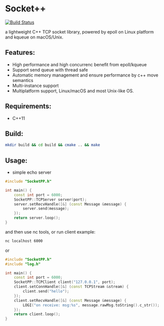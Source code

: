 # Socket++

[![Build Status](https://www.travis-ci.org/shuai132/SocketPP.svg?branch=master)](https://www.travis-ci.org/shuai132/SocketPP)

a lightweight C++ TCP socket library, powered by epoll on Linux platform and kqueue on macOS/Unix.

## Features:
* High performance and high concurrenc benefit from epoll/kqueue
* Support send queue with thread safe
* Automatic memory management and ensure performance by c++ move semantics
* Multi-instance support
* Multiplatform support, Linux/macOS and most Unix-like OS.

## Requirements:
* C++11

## Build:
```bash
mkdir build && cd build && cmake .. && make
```

## Usage:
* simple echo server
```cpp
#include "SocketPP.h"

int main() {
    const int port = 6000;
    SocketPP::TCPServer server(port);
    server.setRecvHandle([&] (const Message &message) {
        server.send(message);
    });
    return server.loop();
}
```
and then use nc tools, or run client example:
```bash
nc localhost 6000
```
or
```cpp
#include "SocketPP.h"
#include "log.h"

int main() {
    const int port = 6000;
    SocketPP::TCPClient client("127.0.0.1", port);
    client.setConnHandle([&] (const TCPStream &stream) {
        client.send("hello");
    });
    client.setRecvHandle([&] (const Message &message) {
        LOGI("on receive: msg:%s", message.rawMsg.toString().c_str());
    });
    return client.loop();
}
```
